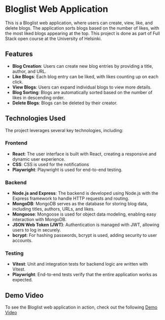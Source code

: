# Bloglist Web Application

This is a Bloglist web application, where users can create, view, like, and delete blogs. The application sorts blogs based on the number of likes, with the most liked blogs appearing at the top. This project is done as part of Full Stack open course at the University of Helsinki.

## Features

- **Blog Creation**: Users can create new blog entries by providing a title, author, and URL.
- **Like Blogs**: Each blog entry can be liked, with likes counting up on each click.
- **View Blogs**: Users can expand individual blogs to view more details.
- **Blog Sorting**: Blogs are automatically sorted based on the number of likes in descending order.
- **Delete Blogs**: Blogs can be deleted by their creator.

## Technologies Used

The project leverages several key technologies, including:

### Frontend

- **React**: The user interface is built with React, creating a responsive and dynamic user experience.
- **CSS**: CSS is used for the notifications
- **Playwright**: Playwright is used for end-to-end testing.

### Backend

- **Node.js and Express**: The backend is developed using Node.js with the Express framework to handle HTTP requests and routing.
- **MongoDB**: MongoDB serves as the database for storing blog data, including titles, authors, URLs, and likes.
- **Mongoose**: Mongoose is used for object data modeling, enabling easy interaction with MongoDB.
- **JSON Web Token (JWT)**: Authentication is managed with JWT, allowing users to log in securely.
- **bcrypt**: For hashing passwords, bcrypt is used, adding security to user accounts.

### Testing

- **Vitest**: Unit and integration tests for backend logic are written with Vitest.
- **Playwright**: End-to-end tests verify that the entire application works as expected.

## Demo Video

To see the Bloglist web application in action, check out the following [Demo Video](https://youtu.be/uwqqss_3QZU)
